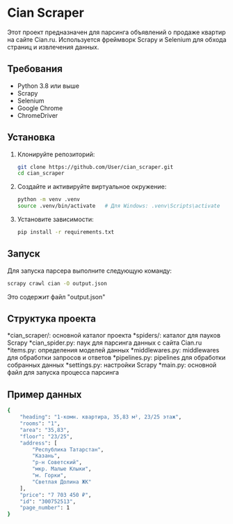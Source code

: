 # Cian Scraper

Этот проект предназначен для парсинга объявлений о продаже квартир на сайте Cian.ru. Используется фреймворк Scrapy и Selenium для обхода страниц и извлечения данных.

## Требования

- Python 3.8 или выше
- Scrapy
- Selenium
- Google Chrome
- ChromeDriver

## Установка

1. Клонируйте репозиторий:

    ```bash
    git clone https://github.com/User/cian_scraper.git
    cd cian_scraper
    ```

2. Создайте и активируйте виртуальное окружение:

    ```bash
    python -m venv .venv
    source .venv/bin/activate   # Для Windows: .venv\Scripts\activate
    ```

3. Установите зависимости:

    ```bash
    pip install -r requirements.txt
    ```


## Запуск

Для запуска парсера выполните следующую команду:

```bash
scrapy crawl cian -O output.json
```
Это содержит файл "output.json"

## Структука проекта 

*cian_scraper/: основной каталог проекта
  *spiders/: каталог для пауков Scrapy
     *cian_spider.py: паук для парсинга данных с сайта Cian.ru
  *items.py: определения моделей данных
  *middlewares.py: middlewares для обработки запросов и ответов
  *pipelines.py: pipelines для обработки собранных данных
  *settings.py: настройки Scrapy
*main.py: основной файл для запуска процесса парсинга

## Пример данных

```bash
{
    "heading": "1-комн. квартира, 35,83 м², 23/25 этаж",
    "rooms": "1",
    "area": "35,83",
    "floor": "23/25",
    "address": [
        "Республика Татарстан",
        "Казань",
        "р-н Советский",
        "мкр. Малые Клыки",
        "м. Горки",
        "Светлая Долина ЖК"
    ],
    "price": "7 703 450 ₽",
    "id": "300752513",
    "page_number": 1
}

```
